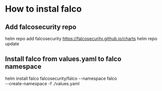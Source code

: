 # How to instal falco

## Add falcosecurity repo
helm repo add falcosecurity https://falcosecurity.github.io/charts
helm repo update

## Install falco from values.yaml to falco namespace
helm install falco falcosecurity/falco --namespace falco \
--create-namespace -f ./values.yaml